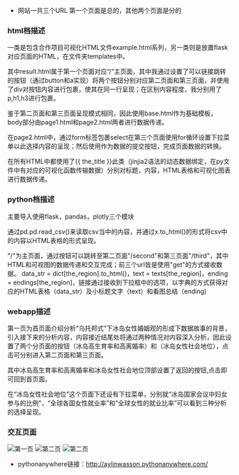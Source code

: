 * 网站一共三个URL  第一个页面是总的，其他两个页面是分的
###  html档描述
一类是包含合作项目可视化HTML文件example.html系列，另一类则是放置flask对应页面的HTML，在文件夹templates中。

其中result.html属于第一个页面对应“/”主页面，其中我通过设置了可以链接跳转的按钮（通过button和a实现）将两个按钮分别对应第二页面和第三页面，并使用了div对按钮内容进行包裹，使其在同一行呈现；在区别内容程度，我分别用了p,h1,h3进行包裹。

鉴于第二页面和第三页面呈现模式相同，因此使用base.html作为基础模板，body部分由page1.html和page2.html两者进行数据传递。

在page2.html中，通过form标签包裹select在第三个页面使用for循环设置下拉菜单以此选择内容的呈现；然后使用作为数据的提交按钮，完成页面数据的转换。

在所有HTML中都使用了{{ the_title }}此类（jinjia2语法的动态数据绑定，在py文件中有对应的可视化函数传输数据）分别对标题，内容，HTML表格和可视化图表进行数据传递。

###  python档描述
主要导入使用flask，pandas，plotly三个模块

通过pd.pd.read_csv()来读取csv当中的内容，并通过x.to_html()的形式将csv中的内容以HTML表格的形式呈现。

"/"为主页面，通过按钮可以跳转至第二页面"/second"和第三页面"/third"，其中HTML和可视图的数据传递和交互完成；前三个url皆是使用"get"的方式接收数据。
data_str = dict[the_region].to_html()，text = texts[the_region]，ending = endings[the_region]，链接通过接收到下拉框中的选项，以字典的方式获得对应的HTML表格（data_str）及小标题文字（text）和看图总结（ending)

###  webapp描述
第一页为首页面介绍分析“乌托邦式”下冰岛女性婚姻观的形成下数据故事的背景，引入接下来的分析内容，内容接近结尾处将通过两种情况对内容深入分析，因此设置了两个分页面的按钮（冰岛高生育率和高离婚率）和（冰岛女性社会地位），点击可分别进入第二页面和第三页面。

其中冰岛高生育率和高离婚率和冰岛女性社会地位顶部设置了返回的按钮,点击即可回到首页面。

在“冰岛女性社会地位”这个页面下还设有下拉菜单，分别就“冰岛国家会议中妇女参与的比例”，“全球各国女性就业率”和“全球女性的就业比率”可以看到三种分析的选择呈现。


###  交互页面
![第一页](https://images.gitee.com/uploads/images/2020/0106/000859_2544560a_2229424.png)
![第二页](https://images.gitee.com/uploads/images/2020/0106/001028_d87ec5c8_2229424.png)
![第二页](https://images.gitee.com/uploads/images/2020/0106/004819_75784f07_2229424.png)

* pythonanywhere链接：http://aylinwasson.pythonanywhere.com/
